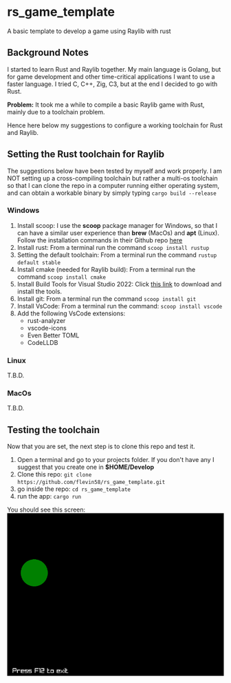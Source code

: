 # rs_game_template
A basic template to develop a game using Raylib with rust

## Background Notes
I started to learn Rust and Raylib together. My main language is Golang, but
for game development and other time-critical applications I want to use a
faster language. I tried C, C++, Zig, C3, but at the end I decided to go with Rust.

**Problem:** It took me a while to compile a basic Raylib game with Rust, mainly due to
a toolchain problem.

Hence here below my suggestions to configure a working toolchain for Rust and Raylib.

## Setting the Rust toolchain for Raylib
The suggestions below have been tested by myself and work properly.
I am NOT setting up a cross-compiling toolchain but rather a multi-os
toolchain so that I can clone the repo in a computer running either
operating system, and can obtain a workable binary by simply typing
`cargo build --release`

### Windows
1) Install scoop:
I use the **scoop** package manager for Windows, so that I can have a similar user experience than **brew** (MacOs) and **apt** (Linux).
Follow the installation commands in their Github repo [here](https://github.com/ScoopInstaller/Scoop#installation)
2) Install rust:
From a terminal run the command `scoop install rustup`
3) Setting the default toolchain:
From a terminal run the command `rustup default stable`
4) Install cmake (needed for Raylib build):
From a terminal run the command `scoop install cmake`
5) Install Build Tools for Visual Studio 2022:
Click [this link](https://visualstudio.microsoft.com/downloads/#build-tools-for-visual-studio-2022) to download and install the tools.
6) Install git:
From a terminal run the command `scoop install git`
7) Install VsCode:
From a terminal run the command: `scoop install vscode`
8) Add the following VsCode extensions: 
   - rust-analyzer
   - vscode-icons
   - Even Better TOML
   - CodeLLDB
  

### Linux
T.B.D.

### MacOs
T.B.D.

## Testing the toolchain
Now that you are set, the next step is to clone this repo and test it.
1) Open a terminal and go to your projects folder. If you don't have any I suggest that you create one in **$HOME/Develop**
2) Clone this repo: `git clone https://github.com/flevin58/rs_game_template.git`
3) go inside the repo: `cd rs_game_template`
4) run the app: `cargo run`

You should see this screen:
![screenshot](screenshot000.png)
